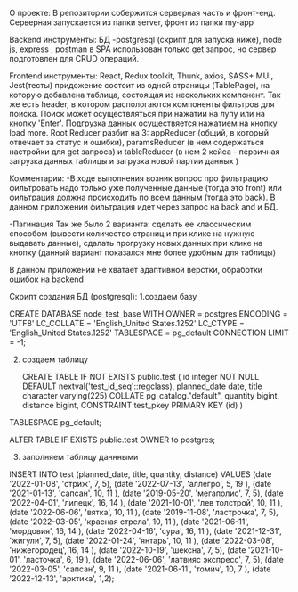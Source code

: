  О проекте:
 В репозитории собержится серверная часть и фронт-енд.
 Серверная запускается из папки server, фронт из папки my-app

Backend
инструменты: БД -postgresql (скрипт для запуска ниже), node js, express , postman 
в SPA использован только get запрос, но сервер подготовлен для CRUD операций.


Frontend 
инструменты: React, Redux toolkit, Thunk, axios, SASS+ MUI, Jest(тесты)
придожение состоит из одной страницы (TablePage), на которую добавлена таблица, состоящая из нескольких компонент.
Так же есть header, в котором распологаются компоненты фильтров для поиска. Поиск может осуществляться при нажатии на лупу или на кнопку 'Enter'.
Подгрузка данных осуществяется нажатием на кнопку load more. 
Root Reducer разбит на 3: appReducer (общий, в который отвечает за статус и ошибки), paramsReducer (в нем содержаться настройки для get запроса)
и  tableReducer (в нем 2 кейса - первичная загрузка данных таблицы и загрузка новой партии данных )

Комментарии:
-В ходе выполнения возник вопрос про фильтрацию 
фильтровать надо только уже полученные данные (тогда это front) или фильтрация должна происходить по всем данным (тогда это back).
В данном приложении фильтрация идет через запрос на back and и БД.

-Пагинация
Так же было 2 варианта: сделать ее классическим способом (вывести количество страниц и при клике на нужную выдавать данные),
сдалать прогрузку новых данных при клике на кнопку (данный вариант показался мне более удобным для таблицы)

В данном приложении не хватает адаптивной верстки, обработки ошибок на backend

Скрипт создания БД (postgresql):
1.создаем базу


CREATE DATABASE node_test_base
WITH
OWNER = postgres
ENCODING = 'UTF8'
LC_COLLATE = 'English_United States.1252'
LC_CTYPE = 'English_United States.1252'
TABLESPACE = pg_default
CONNECTION LIMIT = -1;

2. создаем таблицу


   CREATE TABLE IF NOT EXISTS public.test
   (
   id integer NOT NULL DEFAULT nextval('test_id_seq'::regclass),
   planned_date date,
   title character varying(225) COLLATE pg_catalog."default",
   quantity bigint,
   distance bigint,
   CONSTRAINT test_pkey PRIMARY KEY (id)
   )

TABLESPACE pg_default;

ALTER TABLE IF EXISTS public.test
OWNER to postgres;



3. заполняем таблицу даннными

INSERT INTO test (planned_date, title, quantity, distance) VALUES
(date '2022-01-08',  'стриж', 7, 5),
(date '2022-07-13', 'аллегро', 5, 19 ),
(date '2021-01-13', 'сапсан', 10, 11 ),
(date '2019-05-20',  'мегаполис', 7, 5),
(date '2022-04-01', 'липецк', 16, 14 ),
(date '2021-10-01', 'лев толстрой', 10, 11 ),
(date '2022-06-06', 'вятка', 10, 11 ),
(date '2019-11-08',  'ластрочка', 7, 5),
(date '2022-03-05', 'красная стрела', 10, 11 ),
(date '2021-06-11', 'мордовия', 16, 14 ),
(date '2022-04-16', 'сура', 16, 11 ),
(date '2021-12-31',  'жигули', 7, 5),
(date '2022-01-24', 'янтарь', 10, 11 ),
(date '2022-03-08', 'нижегородец', 16, 14 ),
(date '2022-10-19',  'шексна', 7, 5),
(date '2021-10-01', 'ласточка', 6, 19 ),
(date '2022-06-06', 'латвияс экспресс', 7, 5),
(date '2022-03-05', 'сапсан', 9, 11 ),
(date '2021-06-11', 'томич', 10, 7 ),
(date '2022-12-13', 'арктика', 1,2);